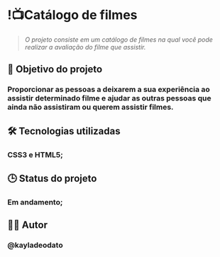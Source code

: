 # !📺Catálogo de filmes
>  *O projeto consiste em um catálogo de filmes na qual você pode realizar a avaliação do filme que assistir.*

## 🎯 Objetivo do projeto

### Proporcionar as pessoas a deixarem a sua experiência ao assistir determinado filme e ajudar as outras pessoas que ainda não assistiram ou querem assistir filmes.

## 🛠 Tecnologias utilizadas

### CSS3 e HTML5;

## 🕒 Status do projeto

### Em andamento;

## 👩🏻 Autor

### @kayladeodato






